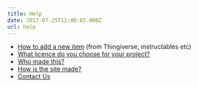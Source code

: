 ```yaml
---
title: Help
date: 2017-07-25T12:40:03.000Z
url: help
---
```

* [How to add a new item](https://openassistive.org/2017/04/how-to-add/edit-your-own-project-files-advanced/) (from Thingiverse, instructables etc)
* [What licence do you choose for your project?](https://openassistive.org/2017/05/choose-a-licence.-please./)
* [Who made this?](https://openassistive.org/2017/04/who-made-this/)
* [How is the site made?](https://openassistive.org/2017/04/site-infrastructure---what-makes-the-cogs-work/)
* [Contact Us](#contact)




